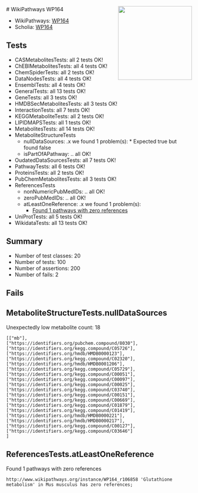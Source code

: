 <img style="float: right; width: 200px" src="https://upload.wikimedia.org/wikipedia/commons/thumb/8/83/Wplogo_with_text_500.png/640px-Wplogo_with_text_500.png" />
# WikiPathways WP164

* WikiPathways: [WP164](https://new.wikipathways.org/pathways/WP164)
* Scholia: [WP164](https://scholia.toolforge.org/wikipathways/WP164)
## Tests
* CASMetabolitesTests: all 2 tests OK!
* ChEBIMetabolitesTests: all 4 tests OK!
* ChemSpiderTests: all 2 tests OK!
* DataNodesTests: all 4 tests OK!
* EnsemblTests: all 4 tests OK!
* GeneralTests: all 13 tests OK!
* GeneTests: all 3 tests OK!
* HMDBSecMetabolitesTests: all 3 tests OK!
* InteractionTests: all 7 tests OK!
* KEGGMetaboliteTests: all 2 tests OK!
* LIPIDMAPSTests: all 1 tests OK!
* MetabolitesTests: all 14 tests OK!
* MetaboliteStructureTests
    * nullDataSources: .x we found 1 problem(s):
            * Expected true but found false
    * isPartOfAPathway: .. all OK!
* OudatedDataSourcesTests: all 7 tests OK!
* PathwayTests: all 6 tests OK!
* ProteinsTests: all 2 tests OK!
* PubChemMetabolitesTests: all 3 tests OK!
* ReferencesTests
    * nonNumericPubMedIDs: .. all OK!
    * zeroPubMedIDs: .. all OK!
    * atLeastOneReference: .x we found 1 problem(s):
        * [Found 1 pathways with zero references](#35eb778e)
* UniProtTests: all 5 tests OK!
* WikidataTests: all 13 tests OK!


## Summary

* Number of test classes: 20
* Number of tests: 100
* Number of assertions: 200
* Number of fails: 2

## Fails

<a name="91904191" />

## MetaboliteStructureTests.nullDataSources

Unexpectedly low metabolite count: 18
```
[["mb"],
["https://identifiers.org/pubchem.compound/8030"],
["https://identifiers.org/kegg.compound/C05726"],
["https://identifiers.org/hmdb/HMDB0000123"],
["https://identifiers.org/kegg.compound/C02320"],
["https://identifiers.org/hmdb/HMDB0001206"],
["https://identifiers.org/kegg.compound/C05729"],
["https://identifiers.org/kegg.compound/C00051"],
["https://identifiers.org/kegg.compound/C00097"],
["https://identifiers.org/kegg.compound/C00025"],
["https://identifiers.org/kegg.compound/C03740"],
["https://identifiers.org/kegg.compound/C00151"],
["https://identifiers.org/kegg.compound/C00669"],
["https://identifiers.org/kegg.compound/C01879"],
["https://identifiers.org/kegg.compound/C01419"],
["https://identifiers.org/hmdb/HMDB0000221"],
["https://identifiers.org/hmdb/HMDB0000217"],
["https://identifiers.org/kegg.compound/C00127"],
["https://identifiers.org/kegg.compound/C03646"]
]
```

<a name="35eb778e" />

## ReferencesTests.atLeastOneReference

Found 1 pathways with zero references
```
http://www.wikipathways.org/instance/WP164_r106858 'Glutathione metabolism' in Mus musculus has zero references; 
```

